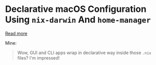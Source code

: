 # Declarative macOS Configuration Using `nix-darwin` And `home-manager`

[Read more](https://xyno.space/post/nix-darwin-introduction)

Mine:
> Wow, GUI and CLI apps wrap in declarative way inside those `.nix` files? I'm impressed!
